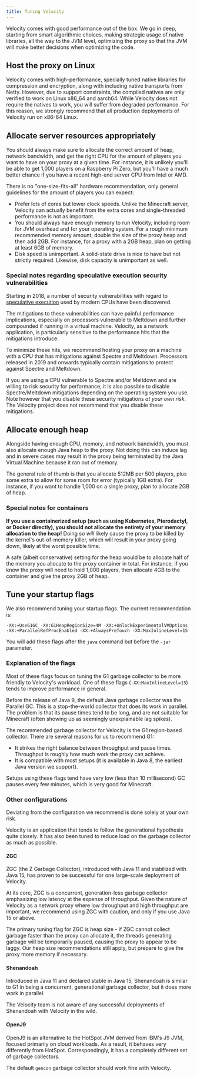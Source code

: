 ```yaml
---
title: Tuning Velocity
---
```


Velocity comes with good performance out of the box. We go in deep, starting from smart algorithmic choices, making strategic usage of native libraries, all the way to the JVM level, optimizing the proxy so that the JVM will make better decisions when optimizing the code.

## Host the proxy on Linux

Velocity comes with high-performance, specially tuned native libraries for compression and encryption, along with including native transports from Netty. However, due to support constraints, the compiled natives are only verified to work on Linux x86_64 and aarch64. While Velocity does not require the natives to work, you will suffer from degraded performance. For this reason, we strongly recommend that all production deployments of Velocity run on x86-64 Linux.

## Allocate server resources appropriately

You should always make sure to allocate the correct amount of heap, network bandwidth, and get the right CPU for the amount of players you want to have on your proxy at a given time. For instance, it is unlikely you'll be able to get 1,000 players on a Raspberry Pi Zero, but you'll have a much better chance if you have a recent high-end server CPU from Intel or AMD.

There is no "one-size-fits-all" hardware recommendation, only general guidelines for the amount of players you can expect:

* Prefer lots of cores but lower clock speeds. Unlike the Minecraft server, Velocity can actually benefit from the extra cores and single-threaded performance is not as important.
* You should always have enough memory to run Velocity, including room for JVM overhead and for your operating system. For a rough minimum recommended memory amount, double the size of the proxy heap and then add 2GB. For instance, for a proxy with a 2GB heap, plan on getting at least 6GB of memory.
* Disk speed is unimportant. A solid-state drive is nice to have but not strictly required. Likewise, disk capacity is unimportant as well.

### Special notes regarding speculative execution security vulnerabilities

Starting in 2018, a number of security vulnerabilities with regard to [speculative execution](https://en.wikipedia.org/wiki/Speculative_execution) used by modern CPUs have been discovered.

The mitigations to these vulnerabilities can have painful performance implications, especially on processors vulnerable to Meltdown and further compounded if running in a virtual machine. Velocity, as a network application, is particularly sensitive to the performance hits that the mitigations introduce.

To minimize these hits, we recommend hosting your proxy on a machine with a CPU that has mitigations against Spectre and Meltdown. Processors released in 2019 and onwards typically contain mitigations to protect against Spectre and Meltdown.

If you are using a CPU vulnerable to Spectre and/or Meltdown and are willing to risk security for performance, it is also possible to disable Spectre/Meltdown mitigations depending on the operating system you use. Note however that you disable these security mitigations _at your own risk_. The Velocity project does not recommend that you disable these mitigations.

## Allocate enough heap

Alongside having enough CPU, memory, and network bandwidth, you must also allocate enough Java heap to the proxy. Not doing this can induce lag and in severe cases may result in the proxy being terminated by the Java Virtual Machine because it ran out of memory.

The general rule of thumb is that you allocate 512MB per 500 players, plus some extra to allow for some room for error (typically 1GB extra). For instance, if you want to handle 1,000 on a single proxy, plan to allocate 2GB of heap.

### Special notes for containers

**If you use a containerized setup (such as using Kubernetes, Pterodactyl, or Docker directly), you should not allocate the entirety of your memory allocation to the heap!** Doing so _will_ likely cause the proxy to be killed by the kernel's out-of-memory killer, which will result in your proxy going down, likely at the worst possible time.

A safe (albeit conservative) setting for the heap would be to allocate half of the memory you allocate to the proxy container in total. For instance, if you know the proxy will need to hold 1,000 players, then allocate 4GB to the container and give the proxy 2GB of heap.

## Tune your startup flags

We also recommend tuning your startup flags. The current recommendation is:

```
-XX:+UseG1GC -XX:G1HeapRegionSize=4M -XX:+UnlockExperimentalVMOptions -XX:+ParallelRefProcEnabled -XX:+AlwaysPreTouch -XX:MaxInlineLevel=15
```

You will add these flags after the `java` command but before the `-jar` parameter.

### Explanation of the flags

Most of these flags focus on tuning the G1 garbage collector to be more friendly to Velocity's workload. One of these flags (`-XX:MaxInlineLevel=15`) tends to improve performance in general.

Before the release of Java 9, the default Java garbage collector was the Parallel GC. This is a stop-the-world collector that does its work in parallel. The problem is that its pause times tend to be long, and are not suitable for Minecraft (often showing up as seemingly unexplainable lag spikes).

The recommended garbage collector for Velocity is the G1 region-based collector. There are several reasons for us to recommend G1:

* It strikes the right balance between throughput and pause times. Throughput is roughly how much work the proxy can achieve.
* It is compatible with most setups (it is available in Java 8, the earliest Java version we support).

Setups using these flags tend have very low (less than 10 millisecond) GC pauses every few minutes, which is very good for Minecraft.

### Other configurations

<Caution>Deviating from the configuration we recommend is done solely at your own risk.</Caution>

Velocity is an application that tends to follow the generational hypothesis quite closely. It has also been tuned to reduce load on the garbage collector as much as possible.

#### ZGC

ZGC (the Z Garbage Collector), introduced with Java 11 and stabilized with Java 15, has proven to be successful for one large-scale deployment of Velocity.

At its core, ZGC is a concurrent, generation-less garbage collector emphasizing low latency at the expense of throughput. Given the nature of Velocity as a network proxy where low throughput and high throughput are important, we recommend using ZGC with caution, and only if you use Java 15 or above.

The primary tuning flag for ZGC is heap size - if ZGC cannot collect garbage faster than the proxy can allocate it, the threads generating garbage will be temporarily paused, causing the proxy to appear to be laggy. Our heap size recommendations still apply, but prepare to give the proxy more memory if necessary.

#### Shenandoah

Introduced in Java 11 and declared stable in Java 15, Shenandoah is similar to G1 in being a concurrent, generational garbage collector, but it does more work in parallel.

The Velocity team is not aware of any successful deployments of Shenandoah with Velocity in the wild.

#### OpenJ9

OpenJ9 is an alternative to the HotSpot JVM derived from IBM's J9 JVM, focused primarily on cloud workloads. As a result, it behaves very differently from HotSpot. Correspondingly, it has a completely different set of garbage collectors.

The default `gencon` garbage collector should work fine with Velocity.
